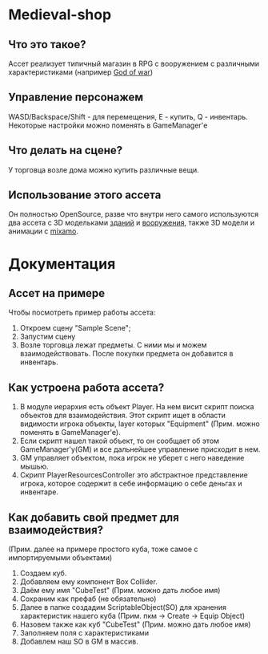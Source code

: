 # Medieval-shop
## Что это такое?
Ассет реализует типичный магазин в RPG с вооружением с различными характеристиками (например [God of war](https://ru.wikipedia.org/wiki/God_of_War_(%D0%B8%D0%B3%D1%80%D0%B0,_2018)))

## Управление персонажем
WASD/Backspace/Shift - для перемещения, E - купить, Q - инвентарь. Некоторые настройки можно поменять в GameManager'е

## Что делать на сцене?
У торговца возле дома можно купить различные вещи.

## Использование этого ассета
Он полностью OpenSource, разве что внутри него самого используются два ассета с 3D модельками [зданий](https://assetstore.unity.com/packages/3d/environments/fantasy/blacksmith-46265) и [вооружения](https://assetstore.unity.com/packages/3d/props/weapons/3d-items-free-wand-pack-46225), также 3D модели и анимации с [mixamo](mixamo.com).

# Документация

## Ассет на примере
Чтобы посмотреть пример работы ассета:
1. Откроем сцену "Sample Scene";
2. Запустим сцену
3. Возле торговца лежат предметы. С ними мы и можем взаимодействовать. После покупки предмета он добавится в инвентарь.

## Как устроена работа ассета?
1. В модуле иерархия есть объект Player. На нем висит скрипт поиска объектов для взаимодействия. Этот скрипт ищет в области видимости игрока объекты, layer которых "Equipment" (Прим. можно поменять в GameManager'e).
2. Если скрипт нашел такой объект, то он сообщает об этом GameManager'y(GM) и все дальнейшее управление присходит в нем.
3. GM управляет объектом, пока игрок не уберет с него наведение мышью.
4. Скрипт PlayerResourcesController это абстрактное представление игрока, которое содержит в себе информацию о себе деньгах и инвентаре.

## Как добавить свой предмет для взаимодействия? 
(Прим. далее на примере простого куба, тоже самое с импортируемыми объектами)
1. Создаем куб.
2. Добавляем ему компонент Box Collider.
3. Даём ему имя "CubeTest" (Прим. можно дать любое имя)
4. Сохраним как префаб (не обязательно)
5. Далее в папке создадим ScriptableObject(SO) для хранения характеристик нашего куба (Прим. пкм -> Create -> Equip Object)
6. Назовем также как куб "CubeTest" (Прим. можно дать любое имя)
7. Заполняем поля с характеристиками
8. Добавлем наш SO в GM в массив.

